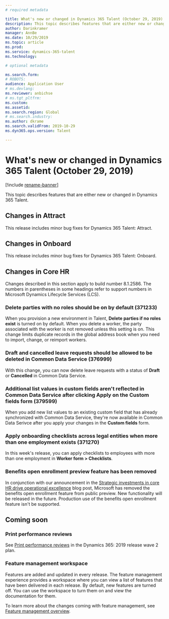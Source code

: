 ```yaml
---
# required metadata

title: What's new or changed in Dynamics 365 Talent (October 29, 2019)
description: This topic describes features that are either new or changed in Microsoft Dynamics 365 Talent.
author: Darinkramer
manager: AnnBe
ms.date: 10/29/2019
ms.topic: article
ms.prod: 
ms.service: dynamics-365-talent
ms.technology: 

# optional metadata

ms.search.form: 
# ROBOTS: 
audience: Application User
# ms.devlang: 
ms.reviewer: anbichse
# ms.tgt_pltfrm: 
ms.custom: 
ms.assetid: 
ms.search.region: Global
# ms.search.industry: 
ms.author: dkrame
ms.search.validFrom: 2019-10-29
ms.dyn365.ops.version: Talent

---
```

# What's new or changed in Dynamics 365 Talent (October 29, 2019)

[!include [rename-banner](~/includes/cc-data-platform-banner.md)]

This topic describes features that are either new or changed in Dynamics 365 Talent.

## Changes in Attract

This release includes minor bug fixes for Dynamics 365 Talent: Attract.

## Changes in Onboard

This release includes minor bug fixes for Dynamics 365 Talent: Onboard.

## Changes in Core HR

Changes described in this section apply to build number 8.1.2586. The numbers in parentheses in some headings refer to support numbers in Microsoft Dynamics Lifecycle Services (LCS).

### Delete parties with no roles should be on by default (371233)

When you provision a new environment in Talent, **Delete parties if no roles exist** is turned on by default. When you delete a worker, the party associated with the worker is not removed unless this setting is on. This change limits duplicate records in the global address book when you need to import, change, or reimport workers.

### Draft and cancelled leave requests should be allowed to be deleted in Common Data Service (376999)

With this change, you can now delete leave requests with a status of **Draft** or **Cancelled** in Common Data Service.

### Additional list values in custom fields aren't reflected in Common Data Service after clicking Apply on the Custom fields form (379599)

When you add new list values to an existing custom field that has already synchronized with Common Data Service, they're now available in Common Data Serivce after you apply your changes in the **Custom fields** form.

### Apply onboarding checklists across legal entities when more than one employment exists (371270)

In this week's release, you can apply checklists to employees with more than one employment in **Worker form > Checklists**.

### Benefits open enrollment preview feature has been removed

In conjunction with our announcement in the [Strategic investments in core HR drive operational excellence](https://cloudblogs.microsoft.com/dynamics365/bdm/2019/10/02/strategic-investments-in-core-hr-drive-operational-excellence) blog post, Microsoft has removed the benefits open enrollment feature from public preview. New functionality will be released in the future. Production use of the benefits open enrollment feature isn't be supported.

## Coming soon

### Print performance reviews

See [Print performance reviews](https://docs.microsoft.com/dynamics365-release-plan/2019wave2/dynamics365-talent/print-performance-reviews) in the Dynamics 365: 2019 release wave 2 plan.

### Feature management workspace

Features are added and updated in every release. The feature management experience provides a workspace where you can view a list of features that have been delivered in each release. By default, new features are turned off. You can use the workspace to turn them on and view the documentation for them.

To learn more about the changes coming with feature management, see [Feature management overview](https://docs.microsoft.com/dynamics365/fin-ops-core/fin-ops/get-started/feature-management/feature-management-overview).
